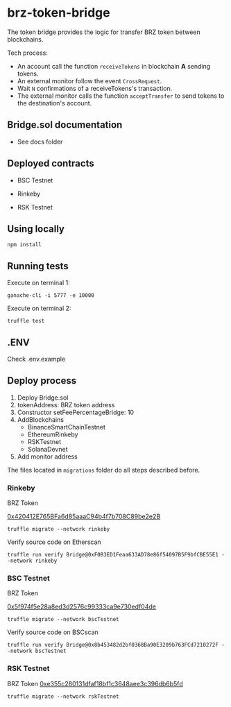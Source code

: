 # brz-token-bridge

The token bridge provides the logic for transfer BRZ token between blockchains.

Tech process:
- An account call the function `receiveTokens` in blockchain **A** sending tokens.
- An external monitor follow the event `CrossRequest`.
- Wait `N` confirmations of a receiveTokens's transaction.
- The external monitor calls the function `acceptTransfer` to send tokens to the destination's account.

## Bridge.sol documentation

- See docs folder

## Deployed contracts

- BSC Testnet

- Rinkeby

- RSK Testnet


## Using locally

```shell
npm install
```

## Running tests

Execute on terminal 1:

```shell
ganache-cli -i 5777 -e 10000
```

Execute on terminal 2:

```shell
truffle test
```

## .ENV

Check .env.example

## Deploy process

1. Deploy Bridge.sol
2. tokenAddress: BRZ token address
3. Constructor setFeePercentageBridge: 10
4. AddBlockchains
   - BinanceSmartChainTestnet
   - EthereumRinkeby
   - RSKTestnet
   - SolanaDevnet
5. Add monitor address

The files located in `migrations` folder do all steps described before.

### Rinkeby

BRZ Token

[0x420412E765BFa6d85aaaC94b4f7b708C89be2e2B](https://rinkeby.etherscan.io/address/0x420412E765BFa6d85aaaC94b4f7b708C89be2e2B)

```shell
truffle migrate --network rinkeby
```

Verify source code on Etherscan

```shell
truffle run verify Bridge@0xF0B3ED1Feaa633AD78e86f54097B5F9bfCBE55E1 --network rinkeby
```

### BSC Testnet

BRZ Token

[0x5f974f5e28a8ed3d2576c99333ca9e730edf04de](https://testnet.bscscan.com/address/0x5f974f5e28a8ed3d2576c99333ca9e730edf04de)

```shell
truffle migrate --network bscTestnet
```

Verify source code on BSCscan

```shell
truffle run verify Bridge@0x8b453482d2bf0368Ba90E3209b763FCd7210272F --network bscTestnet
```

### RSK Testnet

BRZ Token
[0xe355c280131dfaf18bf1c3648aee3c396db6b5fd](https://explorer.testnet.rsk.co/address/0xe355c280131dfaf18bf1c3648aee3c396db6b5fd)

```shell
truffle migrate --network rskTestnet
```
